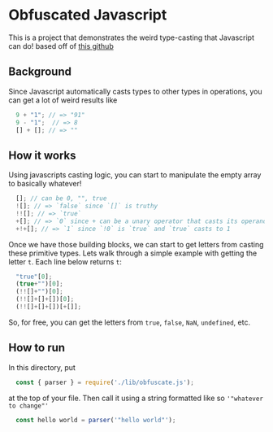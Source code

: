 # Obfuscated Javascript

This is a project that demonstrates the weird type-casting that Javascript can do!
based off of [this github](https://github.com/aemkei/jsfuck)

## Background

Since Javascript automatically casts types to other types in operations, you can get
a lot of weird results like

``` javascript
  9 + "1"; // => "91"
  9 - "1";  // => 8
  [] + []; // => ""
```

## How it works

Using javascripts casting logic, you can start to manipulate the empty array
to basically whatever!

```javascript
  []; // can be 0, "", true
  ![]; // => `false` since `[]` is truthy
  !![]; // => `true`
  +[]; // => `0` since + can be a unary operator that casts its operand to a number
  +!+[]; // => `1` since `!0` is `true` and `true` casts to 1
```

Once we have those building blocks, we can start to get letters from casting these primitive
types. Lets walk through a simple example with getting the letter `t`. Each line below returns
`t`:

```javascript
  "true"[0];
  (true+"")[0];
  (!![]+"")[0];
  (!![]+[]+[])[0];
  (!![]+[]+[])[+[]];
```

So, for free, you can get the letters from `true`, `false`, `NaN`, `undefined`, etc.

## How to run

In this directory, put

```javascript
  const { parser } = require('./lib/obfuscate.js');
```

at the top of your file. Then call it using a string formatted like so `'"whatever to change"'`

```javascript
  const hello world = parser('"hello world"');
  ```


